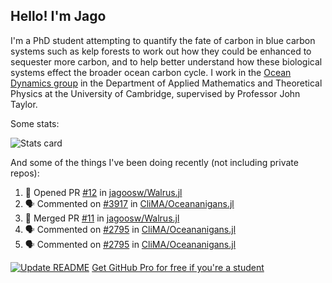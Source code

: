 ## Hello! I'm Jago

I'm a PhD student attempting to quantify the fate of carbon in blue carbon systems such as kelp forests to work out how they could be enhanced to sequester more carbon, and to help better understand how these biological systems effect the broader ocean carbon cycle. I work in the <a href="https://www.damtp.cam.ac.uk/user/jrt51/" class="emph">Ocean Dynamics group</a> in the Department of Applied Mathematics and Theoretical Physics at the University of Cambridge, supervised by Professor John Taylor.

Some stats:
<!--
![](https://raw.githubusercontent.com/jagoosw/jagoosw/main/profile-summary-card-output/nord_dark/0-profile-details.svg)
![](https://raw.githubusercontent.com/jagoosw/jagoosw/main/profile-summary-card-output/nord_dark/3-stats.svg)
![](https://raw.githubusercontent.com/jagoosw/jagoosw/main/profile-summary-card-output/nord_dark/4-productive-time.svg)
-->
![Stats card](https://github-readme-stats.vercel.app/api?username=jagoosw&count_private=true&show_icons=true&theme=transparent&hide_title=true&rank_icon=percentile&show=reviews)

And some of the things I've been doing recently (not including private repos):
<!--START_SECTION:activity-->
1. 💪 Opened PR [#12](https://github.com/jagoosw/Walrus.jl/pull/12) in [jagoosw/Walrus.jl](https://github.com/jagoosw/Walrus.jl)
2. 🗣 Commented on [#3917](https://github.com/CliMA/Oceananigans.jl/issues/3917#issuecomment-2471704079) in [CliMA/Oceananigans.jl](https://github.com/CliMA/Oceananigans.jl)
3. 🎉 Merged PR [#11](https://github.com/jagoosw/Walrus.jl/pull/11) in [jagoosw/Walrus.jl](https://github.com/jagoosw/Walrus.jl)
4. 🗣 Commented on [#2795](https://github.com/CliMA/Oceananigans.jl/pull/2795#issuecomment-2471575946) in [CliMA/Oceananigans.jl](https://github.com/CliMA/Oceananigans.jl)
5. 🗣 Commented on [#2795](https://github.com/CliMA/Oceananigans.jl/pull/2795#issuecomment-2471552656) in [CliMA/Oceananigans.jl](https://github.com/CliMA/Oceananigans.jl)
<!--END_SECTION:activity-->


[![Update README](https://github.com/jagoosw/jagoosw/actions/workflows/update-readme.yml/badge.svg)](https://github.com/jagoosw/jagoosw/actions/workflows/update-readme.yml)
[Get GitHub Pro for free if you're a student](https://education.github.com/pack)

